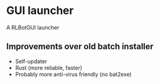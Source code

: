 # GUI launcher

A RLBotGUI launcher

## Improvements over old batch installer

*  Self-updater
*  Rust (more reliable, faster)
*  Probably more anti-virus friendly (no bat2exe)